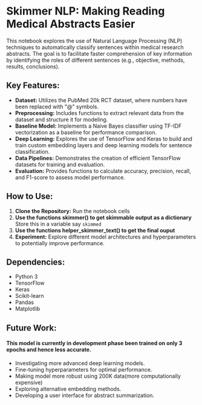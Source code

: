 # Skimmer NLP: Making Reading Medical Abstracts Easier

This notebook explores the use of Natural Language Processing (NLP) techniques to automatically classify sentences within medical research abstracts. The goal is to facilitate faster comprehension of key information by identifying the roles of different sentences (e.g., objective, methods, results, conclusions).

## Key Features:

* **Dataset:** Utilizes the PubMed 20k RCT dataset, where numbers have been replaced with "@" symbols.
* **Preprocessing:** Includes functions to extract relevant data from the dataset and structure it for modeling.
* **Baseline Model:** Implements a Naive Bayes classifier using TF-IDF vectorization as a baseline for performance comparison.
* **Deep Learning:** Explores the use of TensorFlow and Keras to build and train custom embedding layers and deep learning models for sentence classification.
* **Data Pipelines:** Demonstrates the creation of efficient TensorFlow datasets for training and evaluation.
* **Evaluation:** Provides functions to calculate accuracy, precision, recall, and F1-score to assess model performance.


## How to Use:

1. **Clone the Repository:** Run the notebook cells
2. **Use the functions skimmer() to get skimmable output as a dictionary** Store this in a variable say ```skimmed```
3. **Use the functions helper_skimmer_text(<skimmed>) to get the final ouput**
4. **Experiment:** Explore different model architectures and hyperparameters to potentially improve performance.


## Dependencies:

* Python 3
* TensorFlow
* Keras
* Scikit-learn
* Pandas
* Matplotlib


## Future Work:
#### This model is currently in development phase been trained on only 3 epochs and hence less accurate.
* Investigating more advanced deep learning models.
* Fine-tuning hyperparameters for optimal performance.
* Making model more robust using 200K data(more computationally expensive)
* Exploring alternative embedding methods.
* Developing a user interface for abstract summarization.